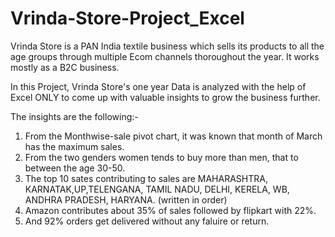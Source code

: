 # Vrinda-Store-Project_Excel

Vrinda Store is a PAN India textile business which sells its products to all the age groups through multiple Ecom channels thoroughout the year. It works mostly as a B2C business.

In this Project, Vrinda Store's one year Data is analyzed with the help of Excel ONLY to come up with valuable insights to grow the business further.

The insights are the following:-
1. From the Monthwise-sale pivot chart, it was known that month of March has the maximum sales.
2. From the two genders women tends to buy more than men, that to between the age 30-50.
3. The top 10 sates contributing to sales are MAHARASHTRA, KARNATAK,UP,TELENGANA, TAMIL NADU, DELHI, KERELA, WB, ANDHRA PRADESH, HARYANA. (written in order)
4. Amazon contributes about 35% of sales followed by flipkart with 22%.
5. And 92% orders get delivered without any faluire or return.      
